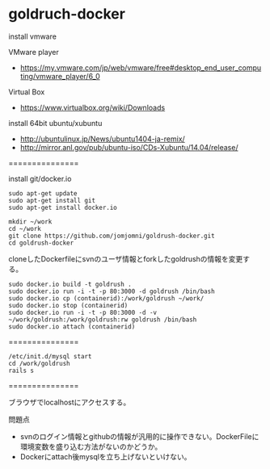 goldruch-docker
===============
install vmware

VMware player
* https://my.vmware.com/jp/web/vmware/free#desktop_end_user_computing/vmware_player/6_0

Virtual Box
* https://www.virtualbox.org/wiki/Downloads

install 64bit ubuntu/xubuntu
* http://ubuntulinux.jp/News/ubuntu1404-ja-remix/
* http://mirror.anl.gov/pub/ubuntu-iso/CDs-Xubuntu/14.04/release/

===============

install git/docker.io

    sudo apt-get update
    sudo apt-get install git
    sudo apt-get install docker.io

    mkdir ~/work
    cd ~/work
    git clone https://github.com/jomjomni/goldrush-docker.git
    cd goldrush-docker
    
cloneしたDockerfileにsvnのユーザ情報とforkしたgoldrushの情報を変更する。

    sudo docker.io build -t goldrush .
    sudo docker.io run -i -t -p 80:3000 -d goldrush /bin/bash
    sudo docker.io cp (containerid):/work/goldrush ~/work/
    sudo docker.io stop (containerid)
    sudo docker.io run -i -t -p 80:3000 -d -v ~/work/goldrush:/work/goldrush:rw goldrush /bin/bash
    sudo docker.io attach (containerid)

===============

    /etc/init.d/mysql start
    cd /work/goldrush
    rails s

===============

ブラウザでlocalhostにアクセスする。

問題点
* svnのログイン情報とgithubの情報が汎用的に操作できない。DockerFileに環境変数を盛り込む方法がないのかどうか。
* Dockerにattach後mysqlを立ち上げないといけない。
